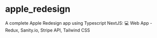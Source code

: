 # apple_redesign
A complete Apple Redesign app using Typescript NextJS: 💻 Web App - Redux, Sanity.io, Stripe API, Tailwind CSS
